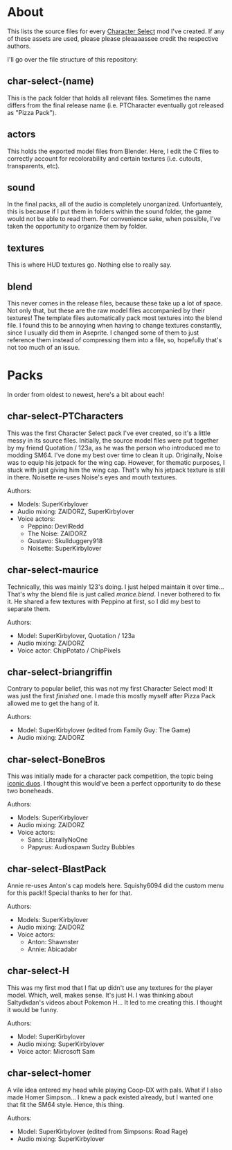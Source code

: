 # About
This lists the source files for every [Character Select](https://github.com/Squishy6094/character-select-coop) mod I've created. If any of these assets are used, please please pleaaaassee credit the respective authors.

I'll go over the file structure of this repository:
## char-select-(name)
This is the pack folder that holds all relevant files. Sometimes the name differs from the final release name (i.e. PTCharacter eventually got released as "Pizza Pack").
## actors
This holds the exported model files from Blender. Here, I edit the C files to correctly account for recolorability and certain textures (i.e. cutouts, transparents, etc).
## sound
In the final packs, all of the audio is completely unorganized. Unfortuantely, this is because if I put them in folders within the sound folder, the game would not be able to read them. For convenience sake, when possible, I've taken the opportunity to organize them by folder.
## textures
This is where HUD textures go. Nothing else to really say.
## blend
This never comes in the release files, because these take up a lot of space. Not only that, but these are the raw model files accompanied by their textures!
The template files automatically pack most textures into the blend file. I found this to be annoying when having to change textures constantly, since I usually did them in Aseprite. I changed some of them to just reference them instead of compressing them into a file, so, hopefully that's not too much of an issue.

# Packs
In order from oldest to newest, here's a bit about each!
## char-select-PTCharacters
This was the first Character Select pack I've ever created, so it's a little messy in its source files. Initially, the source model files were put together by my friend Quotation / 123a, as he was the person who introduced me to modding SM64. I've done my best over time to clean it up.
Originally, Noise was to equip his jetpack for the wing cap. However, for thematic purposes, I stuck with just giving him the wing cap. That's why his jetpack texture is still in there. Noisette re-uses Noise's eyes and mouth textures.

Authors:
- Models: SuperKirbylover
- Audio mixing: ZAIDORZ, SuperKirbylover
- Voice actors:
	- Peppino: DevilRedd
	- The Noise: ZAIDORZ
	- Gustavo: Skullduggery918
	- Noisette: SuperKirbylover

## char-select-maurice
Technically, this was mainly 123's doing. I just helped maintain it over time... That's why the blend file is just called *marice.blend*. I never bothered to fix it.
He shared a few textures with Peppino at first, so I did my best to separate them.

Authors:
- Model: SuperKirbylover, Quotation / 123a
- Audio mixing: ZAIDORZ
- Voice actor: ChipPotato / ChipPixels

## char-select-briangriffin
Contrary to popular belief, this was not my first Character Select mod! It was just the first *finished* one. I made this mostly myself after Pizza Pack allowed me to get the hang of it.

Authors:
- Model: SuperKirbylover (edited from Family Guy: The Game)
- Audio mixing: ZAIDORZ

## char-select-BoneBros
This was initially made for a character pack competition, the topic being [iconic duos](https://mods.sm64coopdx.com/threads/character-select-pack-competition-iconic-duo.588/). I thought this would've been a perfect opportunity to do these two boneheads.

Authors:
- Models: SuperKirbylover
- Audio mixing: ZAIDORZ
- Voice actors:
	- Sans: LiterallyNoOne
	- Papyrus: Audiospawn Sudzy Bubbles

## char-select-BlastPack
Annie re-uses Anton's cap models here.
Squishy6094 did the custom menu for this pack!! Special thanks to her for that.

Authors:
- Models: SuperKirbylover
- Audio mixing: ZAIDORZ
- Voice actors:
	- Anton: Shawnster
	- Annie: Abicadabr

## char-select-H
This was my first mod that I flat up didn't use any textures for the player model. Which, well, makes sense. It's just H.
I was thinking about Saltydkdan's videos about Pokemon H... It led to me creating this. I thought it would be funny.

Authors:
- Model: SuperKirbylover
- Audio mixing: SuperKirbylover
- Voice actor: Microsoft Sam

## char-select-homer
A vile idea entered my head while playing Coop-DX with pals. What if I also made Homer Simpson... I knew a pack existed already, but I wanted one that fit the SM64 style. Hence, this thing.

Authors:
- Model: SuperKirbylover (edited from Simpsons: Road Rage)
- Audio mixing: SuperKirbylover